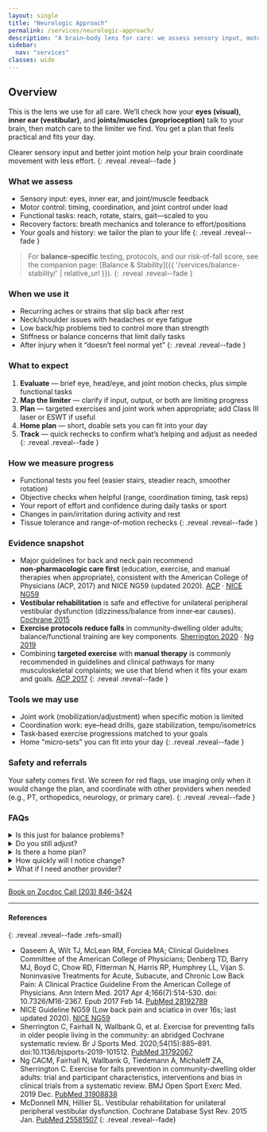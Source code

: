 ```yaml
---
layout: single
title: "Neurologic Approach"
permalink: /services/neurologic-approach/
description: "A brain–body lens for care: we assess sensory input, motor control, and autonomic factors to guide precise, practical treatment."
sidebar:
  nav: "services"
classes: wide
---
```


## Overview
This is the lens we use for all care. We’ll check how your **eyes (visual)**, **inner ear (vestibular)**, and **joints/muscles (proprioception)** talk to your brain, then match care to the limiter we find. You get a plan that feels practical and fits your day.

Clearer sensory input and better joint motion help your brain coordinate movement with less effort.
{: .reveal .reveal--fade }

### What we assess
- Sensory input: eyes, inner ear, and joint/muscle feedback
- Motor control: timing, coordination, and joint control under load
- Functional tasks: reach, rotate, stairs, gait—scaled to you
- Recovery factors: breath mechanics and tolerance to effort/positions
- Your goals and history: we tailor the plan to your life
{: .reveal .reveal--fade }

> For **balance-specific** testing, protocols, and our risk-of-fall score, see the companion page: [Balance & Stability]({{ '/services/balance-stability/' | relative_url }}).
{: .reveal .reveal--fade }

### When we use it
- Recurring aches or strains that slip back after rest
- Neck/shoulder issues with headaches or eye fatigue
- Low back/hip problems tied to control more than strength
- Stiffness or balance concerns that limit daily tasks
- After injury when it “doesn’t feel normal yet”
{: .reveal .reveal--fade }

### What to expect
1. **Evaluate** — brief eye, head/eye, and joint motion checks, plus simple functional tasks  
2. **Map the limiter** — clarify if input, output, or both are limiting progress  
3. **Plan** — targeted exercises and joint work when appropriate; add Class III laser or ESWT if useful  
4. **Home plan** — short, doable sets you can fit into your day  
5. **Track** — quick rechecks to confirm what’s helping and adjust as needed
{: .reveal .reveal--fade }

### How we measure progress
- Functional tests you feel (easier stairs, steadier reach, smoother rotation)
- Objective checks when helpful (range, coordination timing, task reps)
- Your report of effort and confidence during daily tasks or sport
- Changes in pain/irritation during activity and rest
- Tissue tolerance and range-of-motion rechecks
{: .reveal .reveal--fade }

### Evidence snapshot
- Major guidelines for back and neck pain recommend **non‑pharmacologic care first** (education, exercise, and manual therapies when appropriate), consistent with the American College of Physicians (ACP, 2017) and NICE NG59 (updated 2020). <a href="https://pubmed.ncbi.nlm.nih.gov/28192789/" target="_blank" rel="noopener">ACP</a> · <a href="https://www.nice.org.uk/guidance/ng59" target="_blank" rel="noopener">NICE NG59</a>
- **Vestibular rehabilitation** is safe and effective for unilateral peripheral vestibular dysfunction (dizziness/balance from inner‑ear causes). <a href="https://pubmed.ncbi.nlm.nih.gov/25581507/" target="_blank" rel="noopener">Cochrane 2015</a>
- **Exercise protocols reduce falls** in community‑dwelling older adults; balance/functional training are key components. <a href="https://pubmed.ncbi.nlm.nih.gov/31792067/" target="_blank" rel="noopener">Sherrington 2020</a> · <a href="https://pubmed.ncbi.nlm.nih.gov/31908838/" target="_blank" rel="noopener">Ng 2019</a>
- Combining **targeted exercise** with **manual therapy** is commonly recommended in guidelines and clinical pathways for many musculoskeletal complaints; we use that blend when it fits your exam and goals. <a href="https://pubmed.ncbi.nlm.nih.gov/28192789/" target="_blank" rel="noopener">ACP 2017</a>
{: .reveal .reveal--fade }

### Tools we may use
- Joint work (mobilization/adjustment) when specific motion is limited
- Coordination work: eye–head drills, gaze stabilization, tempo/isometrics
- Task‑based exercise progressions matched to your goals
- Home “micro‑sets” you can fit into your day
{: .reveal .reveal--fade }

### Safety and referrals
Your safety comes first. We screen for red flags, use imaging only when it would change the plan, and coordinate with other providers when needed (e.g., PT, orthopedics, neurology, or primary care).
{: .reveal .reveal--fade }

### FAQs

<div class="faq">
  <details class="reveal reveal--up">
    <summary>Is this just for balance problems?</summary>
    <div class="faq__content">
      No. We use the neurologic lens for many issues where timing, control, or input quality matter. For balance-only details, see <a href="{{ '/services/balance-stability/' | relative_url }}">Balance &amp; Stability</a>.
    </div>
  </details>

  <details class="reveal reveal--up">
    <summary>Do you still adjust?</summary>
    <div class="faq__content">
      Yes, when it fits your goals. Adjustments are one tool in our toolkit, used alongside exercises and other techniques.
    </div>
  </details>

  <details class="reveal reveal--up">
    <summary>Is there a home plan?</summary>
    <div class="faq__content">
      Yes, we give you brief, clear routines that fit your schedule. No long workouts or complex exercises.
    </div>
  </details>

  <details class="reveal reveal--up">
    <summary>How quickly will I notice change?</summary>
    <div class="faq__content">
      Some feel improvements quickly; others build over weeks. We track what’s helping and adjust as needed.
    </div>
  </details>

  <details class="reveal reveal--up">
    <summary>What if I need another provider?</summary>
    <div class="faq__content">
      We’ll tell you if another specialist is a better fit and help coordinate care. Our goal is to get you the right help, not just keep you coming back.
    </div>
  </details>
</div>

---

<div class="contact-actions reveal reveal--up">
  <a href="https://www.zocdoc.com/practice/cranbury-chiropractic-center-43835" class="btn">
    <span class="btn-label">Book on Zocdoc</span>
  </a>
  <a href="tel:+12038463424" class="btn">
    <span class="btn-label">Call (203) 846-3424</span>
  </a>
</div>

---

#### References
{: .reveal .reveal--fade .refs-small}
- Qaseem A, Wilt TJ, McLean RM, Forciea MA; Clinical Guidelines Committee of the American College of Physicians; Denberg TD, Barry MJ, Boyd C, Chow RD, Fitterman N, Harris RP, Humphrey LL, Vijan S. Noninvasive Treatments for Acute, Subacute, and Chronic Low Back Pain: A Clinical Practice Guideline From the American College of Physicians. Ann Intern Med. 2017 Apr 4;166(7):514-530. doi: 10.7326/M16-2367. Epub 2017 Feb 14. <a href="https://pubmed.ncbi.nlm.nih.gov/28192789/" target="_blank" rel="noopener">PubMed 28192789</a>
- NICE Guideline NG59 (Low back pain and sciatica in over 16s; last updated 2020). <a href="https://www.nice.org.uk/guidance/ng59" target="_blank" rel="noopener">NICE NG59</a>
- Sherrington C, Fairhall N, Wallbank G, et al. Exercise for preventing falls in older people living in the community: an abridged Cochrane systematic review. Br J Sports Med. 2020;54(15):885–891. doi:10.1136/bjsports-2019-101512. <a href="https://pubmed.ncbi.nlm.nih.gov/31792067/" target="_blank" rel="noopener">PubMed 31792067</a>
- Ng CACM, Fairhall N, Wallbank G, Tiedemann A, Michaleff ZA, Sherrington C. Exercise for falls prevention in community-dwelling older adults: trial and participant characteristics, interventions and bias in clinical trials from a systematic review. BMJ Open Sport Exerc Med. 2019 Dec. <a href="https://pubmed.ncbi.nlm.nih.gov/31908838/" target="_blank" rel="noopener">PubMed 31908838</a>
- McDonnell MN, Hillier SL. Vestibular rehabilitation for unilateral peripheral vestibular dysfunction. Cochrane Database Syst Rev. 2015 Jan. <a href="https://pubmed.ncbi.nlm.nih.gov/25581507/" target="_blank" rel="noopener">PubMed 25581507</a>
{: .reveal .reveal--fade}
